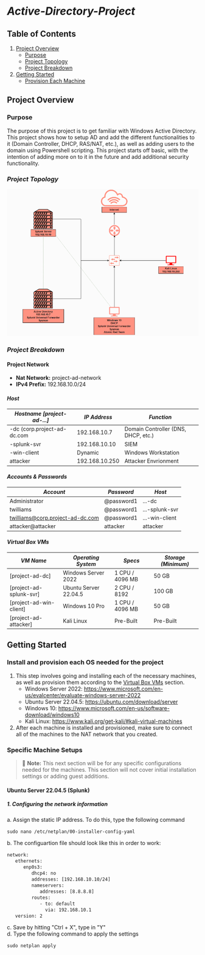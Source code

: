 # *Active-Directory-Project*

## Table of Contents

1. [Project Overview](#project-overview)
   - [Purpose](#purpose)
   - [Project Topology](#project-topology)
   - [Project Breakdown](#project-breakdown)
2. [Getting Started](#getting-started)
   - [Provision Each Machine](#install-and-provision-each-os-needed-for-the-project)

## Project Overview

### Purpose
The purpose of this project is to get familiar with Windows Active Directory. This project shows how to setup AD and add the different functionalities to it (Domain Controller, DHCP, RAS/NAT, etc.), as well as adding users to the domain using Powershell scripting. This project starts off basic, with the intention of adding more on to it in the future and add additional security functionality.

### *Project Topology*
![Project Topology](https://github.com/TrystanW02/Active-Directory-Project/blob/main/Images/Screenshot%202025-04-14%20122830.png?raw=true)

### *Project Breakdown*

#### Project Network
- **Nat Network:** project-ad-network
- **IPv4 Prefix:** 192.168.10.0/24

#### *Host*
| *Hostname [project-ad-...]* | *IP Address*   | *Function*                          |
|-----------------------------|----------------|-------------------------------------|
|-dc (corp.project-ad-dc.com  | 192.168.10.7   | Domain Controller (DNS, DHCP, etc.) |
|-splunk-svr                  | 192.168.10.10  | SIEM                                |
|-win-client                  | Dynamic        | Windows Workstation                 |
| attacker                    | 192.168.10.250 | Attacker Envrionment                |

#### *Accounts & Passwords*
| *Account*                        | *Password* | *Host*         |
|----------------------------------|------------|----------------|
| Administrator                    | @password1 | ...-dc         |
| twilliams                        | @password1 | ...-splunk-svr |
| twilliams@corp.project-ad-dc.com | @password1 | ...-win-client |
| attacker@attacker                | attacker   | attacker       |

#### *Virtual Box VMs*
| *VM Name*               | *Operating System*    | *Specs*         | *Storage (Minimum)* |
|-------------------------|-----------------------|-----------------|---------------------|
| [project-ad-dc]         | Windows Server 2022   | 1 CPU / 4096 MB | 50 GB               |
| [project-ad-splunk-svr] | Ubuntu Server 22.04.5 | 2 CPU / 8192    | 100 GB              |
| [project-ad-win-client] | Windows 10 Pro        | 1 CPU / 4096 MB | 50 GB               |
| [project-ad-attacker]   | Kali Linux            | Pre-Built       | Pre-Built           |

## Getting Started

### Install and provision each OS needed for the project
1. This step involves going and installing each of the necessary machines, as well as provision them according to the [Virtual Box VMs](#virtual-box-vms) section.
   - Windows Server 2022: https://www.microsoft.com/en-us/evalcenter/evaluate-windows-server-2022
   - Ubuntu Server 22.04.5: https://ubuntu.com/download/server
   - Windows 10: https://www.microsoft.com/en-us/software-download/windows10
   - Kali Linux: https://www.kali.org/get-kali/#kali-virtual-machines
2. After each machine is installed and provisioned, make sure to connect all of the machines to the NAT network that you created.

### Specific Machine Setups

> :memo: **Note:** This next section will be for any specific configurations needed for the machines. This section will not cover initial installation settings or adding guest additions.

#### Ubuntu Server 22.04.5 (Splunk)
##### 1. Configuring the network information
a. Assign the static IP address. To do this, type the following command
```
sudo nano /etc/netplan/00-installer-config-yaml
```
b. The configuartion file should look like this in order to work:
```
network:
   ethernets:
      enp0s3:
         dhcp4: no
         addresses: [192.168.10.10/24]
         nameservers:
            addresses: [8.8.8.8]
         routes:
            - to: default
              via: 192.168.10.1
   version: 2
```
c. Save by hitting "Ctrl + X", type in "Y" <br>
d. Type the following command to apply the settings <br>
```
sudo netplan apply
```
